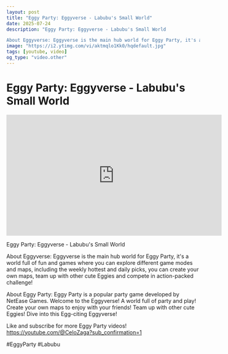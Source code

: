 ```yaml
---
layout: post
title: "Eggy Party: Eggyverse - Labubu's Small World"
date: 2025-07-24
description: "Eggy Party: Eggyverse - Labubu's Small World

About Eggyverse: Eggyverse is the main hub world for Eggy Party, it's a world full of fun and games where ..."
image: "https://i2.ytimg.com/vi/aktmqlo1Kk0/hqdefault.jpg"
tags: [youtube, video]
og_type: "video.other"
---
```


<script type="application/ld+json">
{
  "@context": "http://schema.org",
  "@type": "VideoObject",
  "name": "Eggy Party: Eggyverse - Labubu's Small World",
  "description": "Eggy Party: Eggyverse - Labubu's Small World\n\nAbout Eggyverse: Eggyverse is the main hub world for Eggy Party, it's a world full of fun and games where you can explore different game modes and maps, including the weekly hottest and daily picks, you can create your own maps, team up with other cute Eggies and compete in action-packed challenge!\n\nAbout Eggy Party: Eggy Party is a popular party game developed by NetEase Games. Welcome to the Eggyverse! A world full of party and play! Create your own maps to enjoy with your friends! Team up with other cute Eggies! Dive into this Egg-citing Eggyverse!\n\nLike and subscribe for more Eggy Party videos! https://youtube.com/@CeloZaga?sub_confirmation=1 \n\n#EggyParty #Labubu",
  "thumbnailUrl": "https://i2.ytimg.com/vi/aktmqlo1Kk0/hqdefault.jpg",
  "uploadDate": "2025-07-24T15:00:02",
  "embedUrl": "https://www.youtube.com/embed/aktmqlo1Kk0",
  "publisher": {
    "@type": "Person",
    "name": "Celo Zaga"
  },
  "mainEntityOfPage": {
    "@type": "WebPage",
    "@id": "https://celozaga.github.io/2025/07/24/eggy-party:-eggyverse---labubu's-small-world-aktmqlo1Kk0.html"
  },
  "duration": "PT0M0S"
}
</script>

<script type="application/ld+json">
{
  "@context": "http://schema.org",
  "@type": "BlogPosting",
  "headline": "Eggy Party: Eggyverse - Labubu's Small World",
  "image": "https://i2.ytimg.com/vi/aktmqlo1Kk0/hqdefault.jpg",
  "publisher": {
    "@type": "Person",
    "name": "Celo Zaga"
  },
  "url": "https://celozaga.github.io/2025/07/24/eggy-party:-eggyverse---labubu's-small-world-aktmqlo1Kk0.html",
  "datePublished": "2025-07-24T15:00:02",
  "dateCreated": "2025-07-24T15:00:02",
  "dateModified": "2025-07-24T15:00:02",
  "description": "Eggy Party: Eggyverse - Labubu's Small World\n\nAbout Eggyverse: Eggyverse is the main hub world for Eggy Party, it's a world full of fun and games where ...",
  "author": {
    "@type": "Person",
    "name": "Celo Zaga"
  },
  "mainEntityOfPage": {
    "@type": "WebPage",
    "@id": "https://celozaga.github.io/2025/07/24/eggy-party:-eggyverse---labubu's-small-world-aktmqlo1Kk0.html"
  }
}
</script>

<h1 class="youtube-post-title">Eggy Party: Eggyverse - Labubu's Small World</h1>

<iframe width="560" height="315" src="https://www.youtube.com/embed/aktmqlo1Kk0" class="youtube-post-embed" frameborder="0" allowfullscreen></iframe>

<p class="youtube-post-description">Eggy Party: Eggyverse - Labubu's Small World

About Eggyverse: Eggyverse is the main hub world for Eggy Party, it's a world full of fun and games where you can explore different game modes and maps, including the weekly hottest and daily picks, you can create your own maps, team up with other cute Eggies and compete in action-packed challenge!

About Eggy Party: Eggy Party is a popular party game developed by NetEase Games. Welcome to the Eggyverse! A world full of party and play! Create your own maps to enjoy with your friends! Team up with other cute Eggies! Dive into this Egg-citing Eggyverse!

Like and subscribe for more Eggy Party videos! https://youtube.com/@CeloZaga?sub_confirmation=1 

#EggyParty #Labubu</p>
